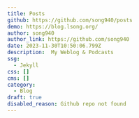 ```yaml
---
title: Posts
github: https://github.com/song940/posts
demo: https://blog.lsong.org/
author: song940
author_link: https://github.com/song940
date: 2023-11-30T10:50:06.799Z
description: ️ My Weblog & Podcasts
ssg:
  - Jekyll
css: []
cms: []
category:
  - Blog
draft: true
disabled_reason: Github repo not found
---
```


